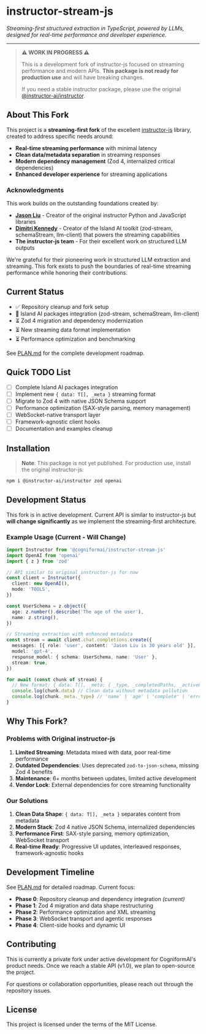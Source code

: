# instructor-stream-js

_Streaming-first structured extraction in TypeScript, powered by LLMs, designed for real-time performance and developer experience._

---

> **⚠️ WORK IN PROGRESS ⚠️**
>
> This is a development fork of instructor-js focused on streaming performance and modern APIs. **This package is not ready for production use** and will have breaking changes.
>
> If you need a stable instructor package, please use the original [@instructor-ai/instructor](https://www.npmjs.com/package/@instructor-ai/instructor).

## About This Fork

This project is a **streaming-first fork** of the excellent [instructor-js](https://github.com/instructor-ai/instructor-js) library, created to address specific needs around:

- **Real-time streaming performance** with minimal latency
- **Clean data/metadata separation** in streaming responses
- **Modern dependency management** (Zod 4, internalized critical dependencies)
- **Enhanced developer experience** for streaming applications

### Acknowledgments

This work builds on the outstanding foundations created by:

- **[Jason Liu](https://github.com/jxnl)** - Creator of the original instructor Python and JavaScript libraries
- **[Dimitri Kennedy](https://github.com/dimitrikennedy)** - Creator of the Island AI toolkit (zod-stream, schemaStream, llm-client) that powers the streaming capabilities
- **The instructor-js team** - For their excellent work on structured LLM outputs

We're grateful for their pioneering work in structured LLM extraction and streaming. This fork exists to push the boundaries of real-time streaming performance while honoring their contributions.

## Current Status

- ✅ Repository cleanup and fork setup
- 🔄 Island AI packages integration (zod-stream, schemaStream, llm-client)
- ⏳ Zod 4 migration and dependency modernization
- ⏳ New streaming data format implementation
- ⏳ Performance optimization and benchmarking

See [PLAN.md](./PLAN.md) for the complete development roadmap.

## Quick TODO List

- [ ] Complete Island AI packages integration
- [ ] Implement new `{ data: T[], _meta }` streaming format
- [ ] Migrate to Zod 4 with native JSON Schema support
- [ ] Performance optimization (SAX-style parsing, memory management)
- [ ] WebSocket-native transport layer
- [ ] Framework-agnostic client hooks
- [ ] Documentation and examples cleanup

## Installation

> **Note**: This package is not yet published. For production use, install the original instructor-js:

```bash
npm i @instructor-ai/instructor zod openai
```

## Development Status

This fork is in active development. Current API is similar to instructor-js but **will change significantly** as we implement the streaming-first architecture.

### Example Usage (Current - Will Change)

```typescript
import Instructor from '@cogniformai/instructor-stream-js'
import OpenAI from 'openai'
import { z } from 'zod'

// API similar to original instructor-js for now
const client = Instructor({
  client: new OpenAI(),
  mode: 'TOOLS',
})

const UserSchema = z.object({
  age: z.number().describe('The age of the user'),
  name: z.string(),
})

// Streaming extraction with enhanced metadata
const stream = await client.chat.completions.create({
  messages: [{ role: 'user', content: 'Jason Liu is 30 years old' }],
  model: 'gpt-4',
  response_model: { schema: UserSchema, name: 'User' },
  stream: true,
})

for await (const chunk of stream) {
  // New format: { data: T[], _meta: { _type, _completedPaths, _activePath } }
  console.log(chunk.data) // Clean data without metadata pollution
  console.log(chunk._meta._type) // 'name' | 'age' | 'complete' | 'error'
}
```

## Why This Fork?

### Problems with Original instructor-js

1. **Limited Streaming**: Metadata mixed with data, poor real-time performance
2. **Outdated Dependencies**: Uses deprecated `zod-to-json-schema`, missing Zod 4 benefits
3. **Maintenance**: 6+ months between updates, limited active development
4. **Vendor Lock**: External dependencies for core streaming functionality

### Our Solutions

1. **Clean Data Shape**: `{ data: T[], _meta }` separates content from metadata
2. **Modern Stack**: Zod 4 native JSON Schema, internalized dependencies
3. **Performance First**: SAX-style parsing, memory optimization, WebSocket transport
4. **Real-time Ready**: Progressive UI updates, interleaved responses, framework-agnostic hooks

## Development Timeline

See [PLAN.md](./PLAN.md) for detailed roadmap. Current focus:

- **Phase 0**: Repository cleanup and dependency integration _(current)_
- **Phase 1**: Zod 4 migration and data shape restructuring
- **Phase 2**: Performance optimization and XML streaming
- **Phase 3**: WebSocket transport and agentic responses
- **Phase 4**: Client-side hooks and dynamic UI

## Contributing

This is currently a private fork under active development for CogniformAI's product needs. Once we reach a stable API (v1.0), we plan to open-source the project.

For questions or collaboration opportunities, please reach out through the repository issues.

## License

This project is licensed under the terms of the MIT License.

